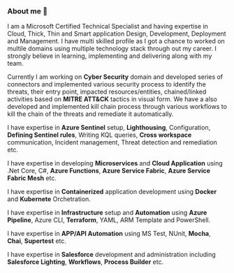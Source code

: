 ### About me 👋
I am a Microsoft Certified Technical Specialist and having expertise in Cloud, Thick, Thin and Smart application Design, Development, Deployment and Management. I have multi skilled profile as I got a chance to worked on multile domains using multiple technology stack through out my career. I strongly believe in learning, implementing and delivering  along with my team.

Currently I am working on <b>Cyber Security</b> domain and developed series of connectors and implemented various security process to identify the threats, their entry point, impacted resources/entities, chained/linked activities based on <b>MITRE ATT&CK</b> tactics in visual form. We have a also developed and implemented kill chain process through various workflows to kill the chain of the threats and remediate it automatically.

I have expertise in <b>Azure Sentinel</b> setup, <b>Lighthousing</b>, Configuration, <b>Defining Sentinel rules</b>, Writing KQL queries, <b>Cross workspace</b> communication, Incident management, Threat detection and remediation etc.

I have expertise in developing <b>Microservices</b> and <b>Cloud Application</b> using .Net Core, C#, <b>Azure Functions</b>, <b>Azure Service Fabric</b>, <b>Azure Service Fabric Mesh</b> etc. 

I have expertise in <b>Containerized</b> application development using <b>Docker</b> and <b>Kubernete</b> Orchetration.

I have expertise in <b>Infrastructure</b> setup and <b>Automation</b> using <b>Azure Pipeline</b>, Azure CLI, <b>Terraform</b>, YAML, ARM Template and PowerShell.

I have expertise in <b>APP/API Automation</b> using MS Test, NUnit, <b>Mocha</b>, <b>Chai</b>, <b>Supertest</b> etc. 

I have expertise in <b>Salesforce</b> development and administration including <b>Salesforce Lighting</b>, <b>Workflows</b>, <b>Process Builder</b> etc. 

<!--
**amalay/amalay** is a ✨ _special_ ✨ repository because its `README.md` (this file) appears on your GitHub profile.

Here are some ideas to get you started:

- 🔭 I’m currently working on ...
- 🌱 I’m currently learning ...
- 👯 I’m looking to collaborate on ...
- 🤔 I’m looking for help with ...
- 💬 Ask me about ...
- 📫 How to reach me: ...
- 😄 Pronouns: ...
- ⚡ Fun fact: ...
-->
